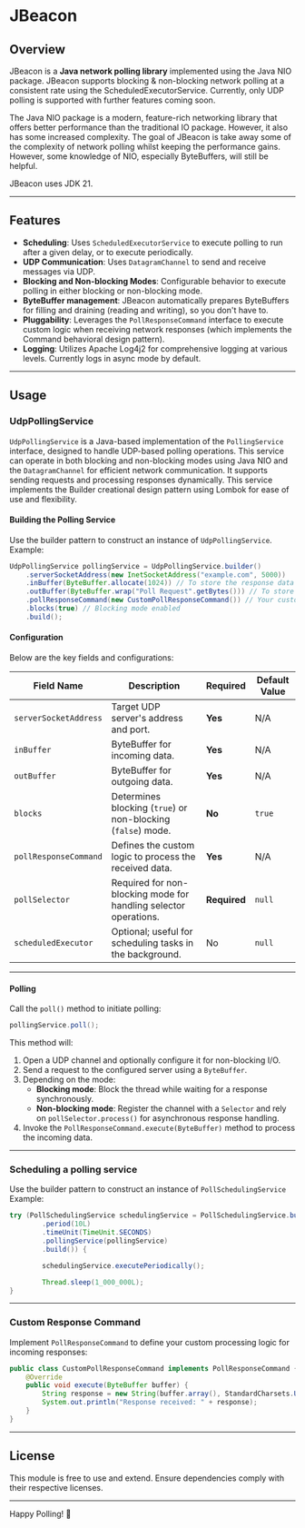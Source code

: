 # JBeacon

## Overview
JBeacon is a <b>Java network polling library</b> implemented using the Java NIO package. JBeacon supports blocking & non-blocking network polling at a consistent rate using the ScheduledExecutorService.
Currently, only UDP polling is supported with further features coming soon.

The Java NIO package is a modern, feature-rich networking library that offers better performance than the traditional IO package. However, it also has some increased complexity. The goal of JBeacon is take away some of the complexity of network polling whilst keeping the performance gains. However, some knowledge of NIO, especially ByteBuffers, will still be helpful.

JBeacon uses JDK 21.

---

## Features

- **Scheduling**: Uses `ScheduledExecutorService` to execute polling to run after a given delay, or to execute periodically.
- **UDP Communication**: Uses `DatagramChannel` to send and receive messages via UDP.
- **Blocking and Non-blocking Modes**: Configurable behavior to execute polling in either blocking or non-blocking mode.
- **ByteBuffer management**: JBeacon automatically prepares ByteBuffers for filling and draining (reading and writing), so you don't have to.  
- **Pluggability**: Leverages the `PollResponseCommand` interface to execute custom logic when receiving network responses (which implements the Command behavioral design pattern).
- **Logging**: Utilizes Apache Log4j2 for comprehensive logging at various levels. Currently logs in async mode by default.

---

## Usage

### UdpPollingService

`UdpPollingService` is a Java-based implementation of the `PollingService` interface, designed to handle UDP-based polling operations. This service can operate in both blocking and non-blocking modes using Java NIO and the `DatagramChannel` for efficient network communication. It supports sending requests and processing responses dynamically. This service implements the Builder creational design pattern using Lombok for ease of use and flexibility.

#### Building the Polling Service

Use the builder pattern to construct an instance of `UdpPollingService`.
Example:
```java
UdpPollingService pollingService = UdpPollingService.builder()
    .serverSocketAddress(new InetSocketAddress("example.com", 5000))
    .inBuffer(ByteBuffer.allocate(1024)) // To store the response data
    .outBuffer(ByteBuffer.wrap("Poll Request".getBytes())) // To store the request data
    .pollResponseCommand(new CustomPollResponseCommand()) // Your custom implementation here to process the response data
    .blocks(true) // Blocking mode enabled
    .build();
```
#### Configuration
Below are the key fields and configurations:

| Field Name              | Description                                                                | Required     | Default Value |
|-------------------------|----------------------------------------------------------------------------|--------------|---------------|
| `serverSocketAddress`   | Target UDP server's address and port.                                     | **Yes**      | N/A           |
| `inBuffer`              | ByteBuffer for incoming data.                                             | **Yes**      | N/A           |
| `outBuffer`             | ByteBuffer for outgoing data.                                             | **Yes**      | N/A           |
| `blocks`                | Determines blocking (`true`) or non-blocking (`false`) mode.              | **No**       | `true`        |
| `pollResponseCommand`   | Defines the custom logic to process the received data.                    | **Yes**      | N/A           |
| `pollSelector`          | Required for non-blocking mode for handling selector operations.          | **Required** | `null`        |
| `scheduledExecutor`     | Optional; useful for scheduling tasks in the background.                  | No           | `null`        |

---

#### Polling

Call the `poll()` method to initiate polling:
```java
pollingService.poll();
```

This method will:
1. Open a UDP channel and optionally configure it for non-blocking I/O.
2. Send a request to the configured server using a `ByteBuffer`.
3. Depending on the mode:
    - **Blocking mode**: Block the thread while waiting for a response synchronously.
    - **Non-blocking mode**: Register the channel with a `Selector` and rely on `pollSelector.process()` for asynchronous response handling.
4. Invoke the `PollResponseCommand.execute(ByteBuffer)` method to process the incoming data.

---

### Scheduling a polling service

Use the builder pattern to construct an instance of `PollSchedulingService`
Example:
```java
try (PollSchedulingService schedulingService = PollSchedulingService.builder() // implements AutoClosable
		.period(10L)
		.timeUnit(TimeUnit.SECONDS)
		.pollingService(pollingService)
		.build()) {

		schedulingService.executePeriodically();

		Thread.sleep(1_000_000L);
}
```

---

### Custom Response Command

Implement `PollResponseCommand` to define your custom processing logic for incoming responses:
```java
public class CustomPollResponseCommand implements PollResponseCommand {
    @Override
    public void execute(ByteBuffer buffer) {
        String response = new String(buffer.array(), StandardCharsets.UTF_8);
        System.out.println("Response received: " + response);
    }
}
```

---

## License

This module is free to use and extend. Ensure dependencies comply with their respective licenses.

---

Happy Polling! 🚀

